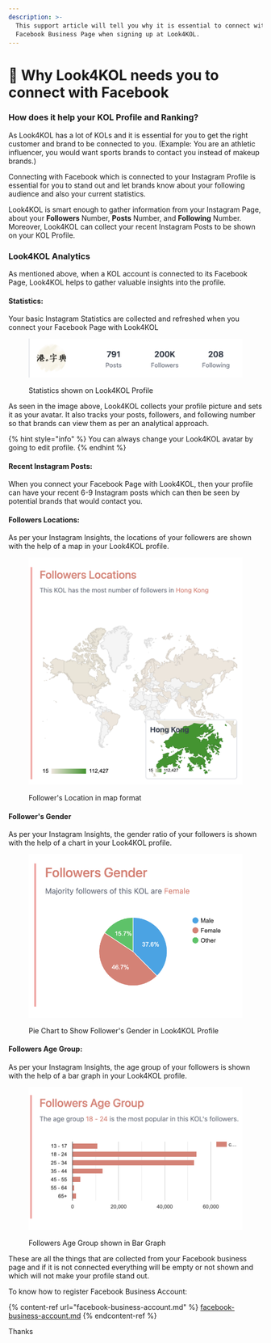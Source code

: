 ```yaml
---
description: >-
  This support article will tell you why it is essential to connect with your
  Facebook Business Page when signing up at Look4KOL.
---
```


# 🔗 Why Look4KOL needs you to connect with Facebook

### How does it help your KOL Profile and Ranking?

As Look4KOL has a lot of KOLs and it is essential for you to get the right customer and brand to be connected to you. (Example: You are an athletic influencer, you would want sports brands to contact you instead of makeup brands.)&#x20;

Connecting with Facebook which is connected to your Instagram Profile is essential for you to stand out and let brands know about your following audience and also your current statistics.

Look4KOL is smart enough to gather information from your Instagram Page, about your **Followers** Number, **Posts** Number, and **Following** Number. Moreover, Look4KOL can collect your recent Instagram Posts to be shown on your KOL Profile.

### Look4KOL Analytics

As mentioned above, when a KOL account is connected to its Facebook Page, Look4KOL helps to gather valuable insights into the profile.

#### Statistics:

Your basic Instagram Statistics are collected and refreshed when you connect your Facebook Page with Look4KOL

<figure><img src="../../.gitbook/assets/Screenshot 2023-01-12 at 11.36.32 AM.png" alt=""><figcaption><p>Statistics shown on Look4KOL Profile</p></figcaption></figure>

As seen in the image above, Look4KOL collects your profile picture and sets it as your avatar. It also tracks your posts, followers, and following number so that brands can view them as per an analytical approach.

{% hint style="info" %}
You can always change your Look4KOL avatar by going to edit profile.
{% endhint %}

#### Recent Instagram Posts:

When you connect your Facebook Page with Look4KOL, then your profile can have your recent 6-9 Instagram posts which can then be seen by potential brands that would contact you.

#### Followers Locations:

As per your Instagram Insights, the locations of your followers are shown with the help of a map in your Look4KOL profile.

<figure><img src="../../.gitbook/assets/Screenshot 2023-01-12 at 11.54.11 AM.png" alt=""><figcaption><p>Follower's Location in map format</p></figcaption></figure>

#### Follower's Gender

As per your Instagram Insights, the gender ratio of your followers is shown with the help of a chart in your Look4KOL profile.

<figure><img src="../../.gitbook/assets/Screenshot 2023-01-12 at 1.03.39 PM.png" alt=""><figcaption><p>Pie Chart to Show Follower's Gender in Look4KOL Profile</p></figcaption></figure>

#### Followers Age Group:

As per your Instagram Insights, the age group of your followers is shown with the help of a bar graph in your Look4KOL profile.

<figure><img src="../../.gitbook/assets/Screenshot 2023-01-12 at 1.04.48 PM.png" alt=""><figcaption><p>Followers Age Group shown in Bar Graph</p></figcaption></figure>

These are all the things that are collected from your Facebook business page and if it is not connected everything will be empty or not shown and which will not make your profile stand out.

To know how to register Facebook Business Account:

{% content-ref url="facebook-business-account.md" %}
[facebook-business-account.md](facebook-business-account.md)
{% endcontent-ref %}

Thanks
